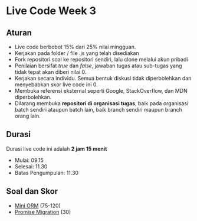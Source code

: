 # Live Code Week 3

## Aturan

- Live code berbobot 15% dari 25% nilai mingguan.
- Kerjakan pada folder / file .js yang telah disediakan
- Fork repositori soal ke repositori sendiri, lalu clone melalui akun pribadi  
- Penilaian bersifat *true* dan *false*, jawaban tugas atau sub-tugas yang tidak tepat akan diberi nilai 0.
- Kerjakan secara individu. Semua bentuk diskusi tidak diperbolehkan dan menyebabkan skor live code ini 0.
- Membuka referensi eksternal seperti Google, StackOverflow, dan MDN diperbolehkan.
- Dilarang membuka **repositori di organisasi tugas**, baik pada organisasi batch sendiri ataupun batch lain, baik branch sendiri maupun branch orang lain.

## Durasi

Durasi live code ini adalah **2 jam 15 menit**

- Mulai: 09.15
- Selesai: 11.30
- Batas Pengumpulan: 11.30

## Soal dan Skor

- [Mini ORM](mini-orm/readme.md) (75-120)
- [Promise Migration](promise-migration/readme.md) (30)
